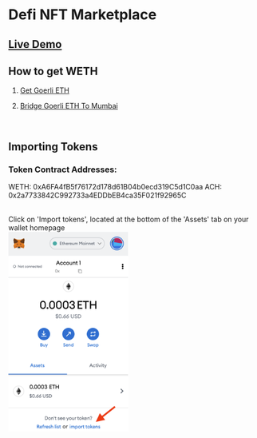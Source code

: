 # Defi NFT Marketplace

## [Live Demo](https://raymondfam.github.io/defi-nft-marketplace-mumbai)

## How to get WETH
<ol>
<li>

[Get Goerli ETH](https://goerlifaucet.com/)

<li>

[Bridge Goerli ETH To Mumbai](https://wallet-dev.polygon.technology/bridge/)

</li>
</ol>
<br>

## Importing Tokens

### Token Contract Addresses:
WETH: 0xA6FA4fB5f76172d178d61B04b0ecd319C5d1C0aa
ACH: 0x2a7733842C992733a4EDDbEB4ca35F021f92965C

<br />
Click on 'Import tokens', located at the bottom of the 'Assets' tab on your wallet homepage

<br />
<img 
src="./example-imgs/importtoken.png" 
height="400px"
alt="Import token example" />
